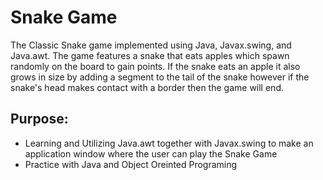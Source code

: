 <h1>Snake Game</h1>
The Classic Snake game implemented using Java, Javax.swing, and Java.awt. The game features a snake that eats apples which spawn randomly on the board to gain points. If the snake eats an apple it also grows in size by adding a segment to the tail of the snake however if the snake's head makes contact with a border then the game will end. 

<h2>Purpose:</h2>
<ul>
    <li>Learning and Utilizing Java.awt together with Javax.swing to make an application window where the user can play the Snake Game</li>
    <li>Practice with Java and Object Oreinted Programing</li>